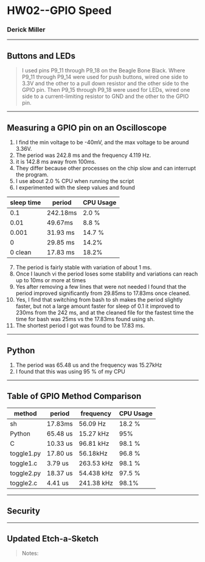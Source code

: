 # HW02--GPIO Speed
### Derick Miller

---
## Buttons and LEDs
> I used pins P9_11 through P9_18 on the Beagle Bone Black. Where P9_11 through P9_14 were used for push buttons, wired one side to 3.3V and the other to a pull down resistor and the other side to the GPIO pin. Then P9_15 through P9_18 were used for LEDs, wired one side to a current-limiting resistor to GND and the other to the GPIO pin.

---
## Measuring a GPIO pin on an Oscilloscope
1. I find the min voltage to be -40mV, and the max voltage to be around 3.36V.
2. The period was 242.8 ms and the frequency 4.119 Hz.
3. it is 142.8 ms away from 100ms.
4. They differ because other processes on the chip slow and can interrupt the program.
5. I use about 2.0 % CPU when running the script
6. I experimented with the sleep values and found 

|sleep time|period|CPU Usage|
|---|---|---|
|0.1|242.18ms|2.0 %|
|0.01|49.67ms|8.8 %|
|0.001|31.93 ms|14.7 %|
|0|29.85 ms|14.2%|
|0 clean| 17.83 ms|18.2%|



7. The period is fairly stable with variation of about 1 ms.
8. Once I launch vi the period loses some stability and variations can reach up to 10ms or more at times
9. Yes after removing a few lines that were not needed I found that the period improved significantly from 29.85ms to 17.83ms once cleaned.
10. Yes, I find that switching from bash to sh makes the period slightly faster, but not a large amount faster for sleep of 0.1 it improved to 230ms from the 242 ms, and at the cleaned file for the fastest time the time for bash was 25ms vs the 17.83ms found using sh.
11. The shortest period I got was found to be 17.83 ms.

---
## Python
1. The period was 65.48 us and the frequency was 15.27kHz
2. I found that this was using 95 % of my CPU

---
## Table of GPIO Method Comparison
|method|period|frequency|CPU Usage|
|---|---|---|---|
|sh|17.83ms|56.09 Hz|18.2 %|
|Python|65.48 us|15.27 kHz|95%|
|C|10.33 us|96.81 kHz|98.1 %|
|toggle1.py|17.80 us|56.18kHz|96.8 %|
|toggle1.c|3.79 us|263.53 kHz|98.1 %|
|toggle2.py|18.37 us|54.438 kHz|97.5 %|
|toggle2.c|4.41 us|241.38 kHz|98.1%|

---
## Security

---
## Updated Etch-a-Sketch
>Notes:

